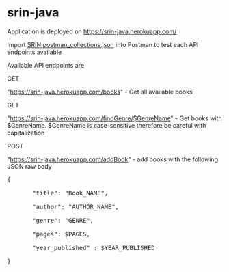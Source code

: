 # srin-java

Application is deployed on https://srin-java.herokuapp.com/

Import [SRIN.postman_collections.json](https://github.com/Marvinwidjaja/srin-java/blob/master/SRIN.postman_collection.json) into Postman to test each API endpoints available


Available API endpoints are 


GET

"https://srin-java.herokuapp.com/books" - Get all available books

GET 

"https://srin-java.herokuapp.com/findGenre/$GenreName" - Get books with $GenreName. $GenreName is case-sensitive therefore be careful with capitalization

POST

"https://srin-java.herokuapp.com/addBook" - add books with the following JSON raw body
<pre>
{</br>
       "title": "Book_NAME",</br>
       "author": "AUTHOR_NAME",</br>
       "genre": "GENRE", </br>
       "pages": $PAGES,</br>
       "year_published" : $YEAR_PUBLISHED</br>
}
</pre>
